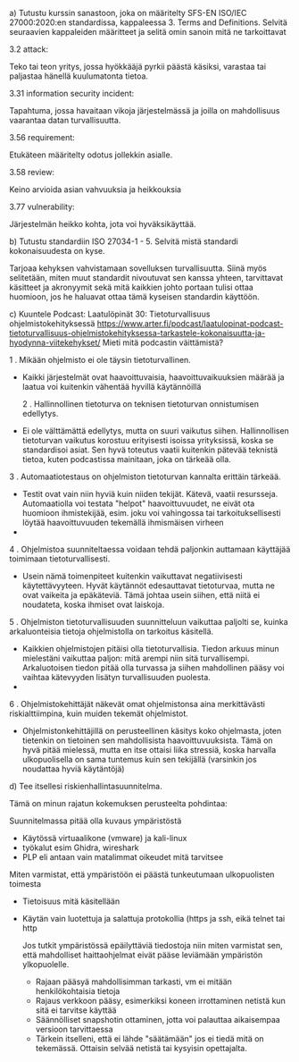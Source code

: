 a) Tutustu kurssin sanastoon, joka on määritelty SFS-EN ISO/IEC 27000:2020:en standardissa, kappaleessa 3. Terms and Definitions.
Selvitä seuraavien kappaleiden määritteet ja selitä omin sanoin mitä ne tarkoittavat 

3.2
attack:

Teko tai teon yritys, jossa hyökkääjä pyrkii päästä käsiksi, varastaa tai paljastaa hänellä kuulumatonta tietoa.

3.31
information security incident:

Tapahtuma, jossa havaitaan vikoja järjestelmässä ja joilla on mahdollisuus vaarantaa datan turvallisuutta.





3.56
requirement:

Etukäteen määritelty odotus jollekkin asialle.


3.58
review:

Keino arvioida asian vahvuuksia ja heikkouksia


3.77
vulnerability:

Järjestelmän heikko kohta, jota voi hyväksikäyttää.


  
b) Tutustu standardiin ISO 27034-1 - 5. Selvitä mistä standardi kokonaisuudesta on kyse.

Tarjoaa kehyksen vahvistamaan sovelluksen turvallisuutta. Siinä myös selitetään, miten muut standardit nivoutuvat sen kanssa yhteen, tarvittavat käsitteet ja akronyymit sekä mitä kaikkien johto portaan tulisi ottaa huomioon, jos he haluavat ottaa tämä kyseisen standardin käyttöön.

  
c) Kuuntele Podcast: Laatulöpinät 30: Tietoturvallisuus ohjelmistokehityksessä
 https://www.arter.fi/podcast/laatulopinat-podcast-tietoturvallisuus-ohjelmistokehityksessa-tarkastele-kokonaisuutta-ja-hyodynna-viitekehykset/
Mieti mitä podcastin väittämistä?

  1 .  Mikään ohjelmisto ei ole täysin tietoturvallinen.


- Kaikki järjestelmät ovat haavoittuvaisia, haavoittuvaikuuksien määrää ja laatua voi kuitenkin vähentää hyvillä käytännöillä

  2 . Hallinnollinen tietoturva on teknisen tietoturvan onnistumisen edellytys.

- Ei ole välttämättä edellytys, mutta on suuri vaikutus siihen. Hallinnollisen tietoturvan vaikutus korostuu erityisesti isoissa yrityksissä, koska se standardisoi asiat. Sen hyvä toteutus vaatii kuitenkin pätevää teknistä tietoa, kuten podcastissa mainitaan, joka on tärkeää olla. 

3 . Automaatiotestaus on ohjelmiston tietoturvan kannalta erittäin tärkeää.

- Testit ovat vain niin hyviä kuin niiden tekijät. Kätevä, vaatii resursseja. Automaatiolla voi testata "helpot" haavoittuvuudet, ne eivät ota huomioon ihmistekijää, esim. joku voi vahingossa tai tarkoituksellisesti löytää haavoittuvuuden tekemällä ihmismäisen virheen
- 

4 . Ohjelmistoa suunniteltaessa voidaan tehdä paljonkin auttamaan käyttäjää toimimaan tietoturvallisesti.
  
-   Usein nämä toimenpiteet kuitenkin vaikuttavat negatiivisesti käytettävyyteen. Hyvät käytännöt edesauttavat tietoturvaa, mutta ne ovat vaikeita ja epäkäteviä. Tämä johtaa usein siihen, että niitä ei noudateta, koska ihmiset ovat laiskoja.

5 . Ohjelmiston tietoturvallisuuden suunnitteluun vaikuttaa paljolti se, kuinka arkaluonteisia tietoja ohjelmistolla on tarkoitus käsitellä.

- Kaikkien ohjelmistojen pitäisi olla tietoturvallisia. Tiedon arkuus minun mielestäni vaikuttaa paljon: mitä arempi niin sitä turvallisempi. Arkaluotoisen tiedon pitää olla turvassa ja siihen mahdollinen pääsy voi vaihtaa kätevyyden lisätyn turvallisuuden puolesta.
- 
  
6 . Ohjelmistokehittäjät näkevät omat ohjelmistonsa aina merkittävästi riskialttiimpina, kuin muiden tekemät ohjelmistot.

- Ohjelmistonkehittäjillä on perusteellinen käsitys koko ohjelmasta, joten tietenkin on tietoinen sen mahdollisista haavoittuvuuksista. Tämä on hyvä pitää mielessä, mutta en itse ottaisi liika stressiä, koska harvalla ulkopuolisella on sama tuntemus kuin sen tekijällä (varsinkin jos noudattaa hyviä käytäntöjä)



d) Tee itsellesi riskienhallintasuunnitelma.





Tämä on minun rajatun kokemuksen perusteelta pohdintaa:

  Suunnitelmassa pitää olla kuvaus ympäristöstä
  
 -   Käytössä virtuaalikone (vmware) ja kali-linux
 -   työkalut esim Ghidra, wireshark
 -   PLP eli antaan vain matalimmat oikeudet mitä tarvitsee
   
  Miten varmistat, että ympäristöön ei päästä tunkeutumaan ulkopuolisten toimesta

- Tietoisuus mitä käsitellään
- Käytän vain luotettuja ja salattuja protokollia (https ja ssh, eikä telnet tai http
  
  Jos tutkit ympäristössä epäilyttäviä tiedostoja niin miten varmistat sen, että mahdolliset haittaohjelmat eivät pääse leviämään ympäristön ylkopuolelle.

  - Rajaan pääsyä mahdollisimman tarkasti, vm ei mitään henkilökohtaisia tietoja
  -  Rajaus verkkoon pääsy, esimerkiksi koneen irrottaminen netistä kun sitä ei tarvitse käyttää
  -  Säännölliset snapshotin ottaminen, jotta voi palauttaa aikaisempaa versioon tarvittaessa
  -  Tärkein itselleni, että ei lähde "säätämään" jos ei tiedä mitä on tekemässä. Ottaisin selvää netistä tai kysyisin opettajalta.


